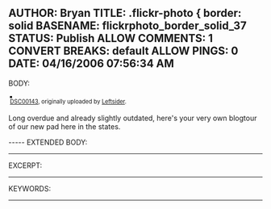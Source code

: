 AUTHOR: Bryan
TITLE: .flickr-photo { border: solid
BASENAME: flickrphoto_border_solid_37
STATUS: Publish
ALLOW COMMENTS: 1
CONVERT BREAKS: __default__
ALLOW PINGS: 0
DATE: 04/16/2006 07:56:34 AM
-----
BODY:
<style type="text/css">
.flickr-photo { border: solid 2px #000000; }
.flickr-yourcomment { }
.flickr-frame { text-align: left; padding: 3px; }
.flickr-caption { font-size: 0.8em; margin-top: 0px; }
</style>

<div class="flickr-frame">
	<a href="http://www.flickr.com/photos/leftsider/123770696/" title="photo sharing"><img src="http://static.flickr.com/38/123770696_9b21fcdd42.jpg" class="flickr-photo" alt="" /></a>
<br />
	<span class="flickr-caption"><a href="http://www.flickr.com/photos/leftsider/123770696/">DSC00143</a>, originally uploaded by <a href="http://www.flickr.com/people/leftsider/">Leftsider</a>.</span>
</div>
				
<p class="flickr-yourcomment">
	Long overdue and already slightly outdated, here's your very own blogtour of our new pad here in the states.
</p>
-----
EXTENDED BODY:

-----
EXCERPT:

-----
KEYWORDS:

-----


